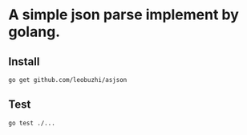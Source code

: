 # A simple json parse implement by golang.

## Install
```
go get github.com/leobuzhi/asjson
```
## Test
```
go test ./...
```
